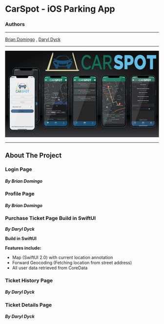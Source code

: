 # CarSpot - iOS Parking App

### Authors
___
[Brian Domingo](https://github.com/BrianJayD) ,  [Daryl Dyck](https://github.com/daryldyck/)

___
![Screenshots](images/Screenshots.jpg)
___
## About The Project


### Login Page
##### By Brian Domingo


### Profile Page
##### By Brian Domingo


### Purchase Ticket Page **Build in SwiftUI**

**_By Daryl Dyck_**

**Build in SwiftUI**

**Features include:**

- Map (SwiftUI 2.0) with current location annotation
- Forward Geocoding (Fetching location from street address)
- All user data retrieved from CoreData


### Ticket History Page
##### By Daryl Dyck


### Ticket Details Page
##### By Daryl Dyck

